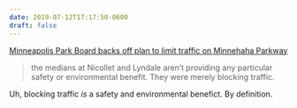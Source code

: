 ```yaml
---
date: 2019-07-12T17:17:50-0600
draft: false
---
```




[Minneapolis Park Board backs off plan to limit traffic on Minnehaha Parkway](http://www.startribune.com/minneapolis-park-board-backs-off-plan-to-limit-traffic-on-minnehaha-parkway/512656932/)

> the medians at Nicollet and Lyndale aren’t providing any particular safety or environmental benefit. They were merely blocking traffic.

Uh, blocking traffic _is_ a safety and environmental benefict. By definition.



